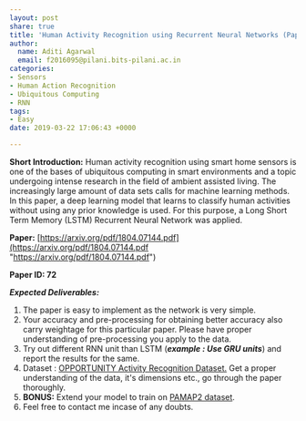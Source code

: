```yaml
---
layout: post
share: true
title: 'Human Activity Recognition using Recurrent Neural Networks (Paper ID: 72)'
author:
  name: Aditi Agarwal
  email: f2016095@pilani.bits-pilani.ac.in
categories:
- Sensors
- Human Action Recognition
- Ubiquitous Computing
- RNN
tags:
- Easy
date: 2019-03-22 17:06:43 +0000

---
```

**Short Introduction:** Human activity recognition using smart home sensors is one of the bases of ubiquitous computing in smart environments and a topic undergoing intense research in the field of ambient assisted living. The increasingly large amount of data sets calls for machine learning methods. In this paper, a deep learning model that learns to classify human activities without using any prior knowledge is used. For this purpose, a Long Short Term Memory (LSTM) Recurrent Neural Network was applied.

**Paper:** [https://arxiv.org/pdf/1804.07144.pdf](https://arxiv.org/pdf/1804.07144.pdf "https://arxiv.org/pdf/1804.07144.pdf")

**Paper ID: 72**

**_Expected Deliverables:_**

1. The paper is easy to implement as the network is very simple.
2. Your accuracy and pre-processing for obtaining better accuracy also carry weightage for this particular paper. Please have proper understanding of pre-processing you apply to the data.
3. Try out different RNN unit than LSTM (**_example : Use GRU units_**) and report the results for the same.
4. Dataset : [OPPORTUNITY Activity Recognition Dataset.](https://archive.ics.uci.edu/ml/datasets/OPPORTUNITY+Activity+Recognition "Opportunity ") Get a proper understanding of the data, it's dimensions etc., go through the paper thoroughly.
5. **BONUS:** Extend your model to train on [PAMAP2 dataset](http://archive.ics.uci.edu/ml/datasets/pamap2+physical+activity+monitoring "PAMAP").
6. Feel free to contact me incase of any doubts.
